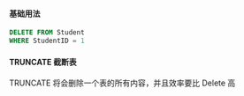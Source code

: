 #### 基础用法

```sql
DELETE FROM Student
WHERE StudentID = 1
```

#### TRUNCATE 截断表

TRUNCATE 将会删除一个表的所有内容，并且效率要比 Delete 高

